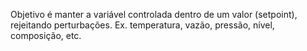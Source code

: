 Objetivo é manter a variável
controlada dentro de um valor (setpoint), rejeitando perturbações. Ex.
temperatura, vazão, pressão, nível, composição, etc.
